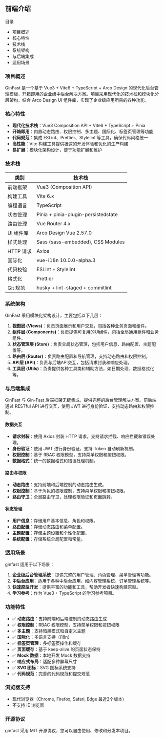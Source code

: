 ## 前端介绍

目录

- 项目概述
- 核心特性
- 技术栈
- 系统架构
- 与后端集成
- 适用场景

### 项目概述

GinFast 是一个基于 Vue3 + Vite6 + TypeScript + Arco Design 的现代化后台管理模板，开箱即用的企业级中后台解决方案。项目采用现代化的技术栈和模块化分层架构，结合 Arco Design UI 组件库，实现了企业级应用所需的各种功能。

### 核心特性

- **现代化技术栈**：Vue3 Composition API + Vite6 + TypeScript + Pinia
- **开箱即用**：内置动态路由、权限控制、多主题、国际化、标签页管理等功能
- **代码规范**：集成 ESLint、Prettier、Stylelint 等工具，确保代码风格统一
- **高性能**：Vite 构建工具提供极速的开发体验和优化的生产构建
- **易扩展**：模块化架构设计，便于功能扩展和维护

### 技术栈

| 类别 | 技术栈 |
|------|--------|
| 前端框架 | Vue3 (Composition API) |
| 构建工具 | Vite 6.x |
| 编程语言 | TypeScript |
| 状态管理 | Pinia + pinia-plugin-persistedstate |
| 路由管理 | Vue Router 4.x |
| UI 组件库 | Arco Design Vue 2.57.0 |
| 样式处理 | Sass (sass-embedded), CSS Modules |
| HTTP 请求 | Axios |
| 国际化 | vue-i18n 10.0.0-alpha.3 |
| 代码校验 | ESLint + Stylelint |
| 格式化 | Prettier |
| Git 规范 | husky + lint-staged + commitlint |

### 系统架构

GinFast 采用模块化架构设计，主要包括以下几层：

1. **视图层 (Views)**：负责页面展示和用户交互，包括各种业务页面和组件。
2. **组件层 (Components)**：负责提供可复用的UI组件，包括全局通用组件和业务组件。
3. **状态管理层 (Store)**：负责全局状态管理，包括用户信息、路由配置、主题配置等。
4. **路由层 (Router)**：负责路由配置和导航管理，支持动态路由和权限控制。
5. **API层 (API)**：负责与后端API交互，包括请求封装和响应处理。
6. **工具层 (Utils)**：负责提供各种工具类和辅助方法，如日期处理、数据格式化等。

### 与后端集成

GinFast 与 Gin-Fast 后端框架无缝集成，提供完整的后台管理解决方案。前后端通过 RESTful API 进行交互，使用 JWT 进行身份验证，支持动态路由和权限控制。

#### 数据交互

- **请求封装**：使用 Axios 封装 HTTP 请求，支持请求拦截、响应拦截和错误处理。
- **身份验证**：使用 JWT 进行身份验证，支持 Token 自动刷新机制。
- **权限控制**：基于 RBAC 权限模型，支持菜单权限和按钮权限。
- **数据格式**：统一的数据格式和错误处理机制。

#### 路由与权限

- **动态路由**：支持前端和后端控制的动态路由生成。
- **权限控制**：基于角色的权限控制，支持菜单权限和按钮权限。
- **路由守卫**：全局路由守卫，处理权限验证和页面跳转。

#### 状态管理

- **用户信息**：存储用户基本信息、角色和权限。
- **路由配置**：存储动态路由和菜单配置。
- **主题配置**：存储主题设置和个性化配置。
- **系统配置**：存储系统全局配置和常量。

### 适用场景

ginfast 适用于以下场景：

1. **企业级后台管理系统**：提供完整的用户管理、角色管理、菜单管理等功能。
2. **中后台应用**：适用于各种中后台应用，如内容管理系统、订单管理系统等。
3. **快速原型开发**：提供丰富的功能和工具，帮助开发者快速构建原型。
4. **学习参考**：作为 Vue3 + TypeScript 的学习参考项目。

### 功能特性

- ✅ **动态路由**：支持前端和后端控制的动态路由生成
- ✅ **权限控制**：RBAC 权限模型，支持菜单权限和按钮权限
- ✅ **多主题**：支持暗黑模式和自定义主题
- ✅ **国际化**：多语言支持（i18n）
- ✅ **标签页管理**：多标签页操作和缓存
- ✅ **页面缓存**：基于 keep-alive 的页面状态保持
- ✅ **Mock 数据**：本地开发 Mock 数据支持
- ✅ **响应式布局**：适配多种屏幕尺寸
- ✅ **SVG 图标**：SVG 图标系统支持
- ✅ **代码规范**：完善的代码规范和提交规范

### 浏览器支持

- 现代浏览器（Chrome, Firefox, Safari, Edge 最近2个版本）
- 不支持 IE 浏览器

### 开源协议

ginfast 采用 MIT 开源协议，您可以自由使用、修改和分发本项目。